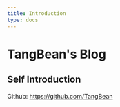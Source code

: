 ```yaml
---
title: Introduction
type: docs
---
```


# TangBean's Blog

## Self Introduction

Github: https://github.com/TangBean
